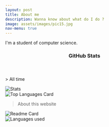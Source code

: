 ```yaml
---
layout: post
title: About me
description: Wanna know about what do I do ?
image: assets/images/pic15.jpg
nav-menu: true
---
```


I'm a student of computer science.

<header class="major">
	<h3>GitHub Stats</h3>
</header>
> All time

![Stats](https://github-readme-stats.vercel.app/api?username=Ritwikrajsingh&show_icons=true&custom_title=My_GitHub_Stats&icon_color=ec8d81&title_color=8d82c4&text_color=9bf1ff&bg_color=242943)
<br>
![Top Languages Card](https://github-readme-stats.vercel.app/api/top-langs/?username=Ritwikrajsingh&langs_count=6&icon_color=ec8d81&title_color=8d82c4&text_color=9bf1ff&bg_color=242943)

> About this website


![Readme Card](https://github-readme-stats.vercel.app/api/pin/?username=Ritwikrajsingh&repo=ritwikrajsingh.github.io&show_owner=true&icon_color=ec8d81&title_color=8d82c4&text_color=9bf1ff&bg_color=242943)
<br>
![Languages used](https://github-readme-stats.vercel.app/api/top-langs/?username=Ritwikrajsingh&langs_count=6&icon_color=ec8d81&title_color=8d82c4&text_color=9bf1ff&bg_color=242943&hide=Python&layout=compact)


<!--
<div>
<p align="center">  
<img align="center" title="Demon's Stats" width="536px" alt="Github Stats" src="https://github-readme-stats.vercel.app/api?username=Ritwikrajsingh&icon_color=#e5958c&show_icons=true&hide_border=true&hide=prs&theme=nightowl&layout=compact" /><img align="center" title="Languages Used" width="317px" alt="Most Used Languages" src="https://github-readme-stats.vercel.app/api/top-langs/?username=Ritwikrajsingh&icon_color=#e5958c&langs_count=6&theme=nightowl&hide_border=true" />
</p>
</div>
  #blue_light = "2a2f4a"
  #blue_dark = "242943"
  #purple = "8d82c4"
  #cyan = "9bf1ff"
  #peach = "ec8d81"

[title]:&title_color=8d82c4
[text]:&text_color=9bf1ff
[icon]:&icon_color=ec8d81
[bg]:&bg_color=242943
!-->
